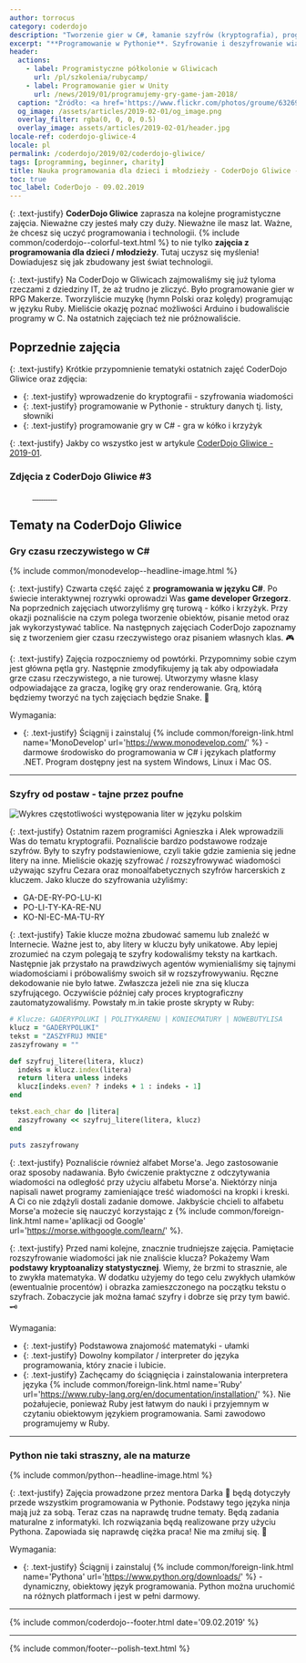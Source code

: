 ```yaml
---
author: torrocus
category: coderdojo
description: "Tworzenie gier w C#, łamanie szyfrów (kryptografia), programowanie w Pythonie oraz zabawy Arduino - Zajęcia z programowania dla dzieci - CoderDojo Gliwice #4"
excerpt: "**Programowanie w Pythonie**. Szyfrowanie i deszyfrowanie wiadomości. **Programowanie gier** w języku C#. Oto kolejne zajęcia z programowania dla dzieci i młodzieży."
header:
  actions:
    - label: Programistyczne półkolonie w Gliwicach
      url: /pl/szkolenia/rubycamp/
    - label: Programowanie gier w Unity
      url: /news/2019/01/programujemy-gry-game-jam-2018/
  caption: "Źródło: <a href='https://www.flickr.com/photos/groume/6326938044' rel='nofollow noopener noreferrer' target='_blank'>Flickr</a>"
  og_image: /assets/articles/2019-02-01/og_image.png
  overlay_filter: rgba(0, 0, 0, 0.5)
  overlay_image: assets/articles/2019-02-01/header.jpg
locale-ref: coderdojo-gliwice-4
locale: pl
permalink: /coderdojo/2019/02/coderdojo-gliwice/
tags: [programming, beginner, charity]
title: Nauka programowania dla dzieci i młodzieży - CoderDojo Gliwice - 2019-02
toc: true
toc_label: CoderDojo - 09.02.2019
---
```


{: .text-justify}
**CoderDojo Gliwice** zaprasza na kolejne programistyczne zajęcia.
Nieważne czy jesteś mały czy duży.
Nieważne ile masz lat.
Ważne, że chcesz się uczyć programowania i technologii.
{% include common/coderdojo--colorful-text.html %} to nie tylko **zajęcia z programowania dla dzieci / młodzieży**.
Tutaj uczysz się myślenia!
Dowiadujesz się jak zbudowany jest świat technologii.

{: .text-justify}
Na CoderDojo w Gliwicach zajmowaliśmy się już tyloma rzeczami z dziedziny IT, że aż trudno je zliczyć.
Było programowanie gier w RPG Makerze.
Tworzyliście muzykę (hymn Polski oraz kolędy) programując w języku Ruby.
Mieliście okazję poznać możliwości Arduino i budowaliście programy w C.
Na ostatnich zajęciach też nie próżnowaliście.

## Poprzednie zajęcia

{: .text-justify}
Krótkie przypomnienie tematyki ostatnich zajęć CoderDojo Gliwice oraz zdjęcia:
+ {: .text-justify} wprowadzenie do kryptografii - szyfrowania wiadomości
+ {: .text-justify} programowanie w Pythonie - struktury danych tj. listy, słowniki
+ {: .text-justify} programowanie gry w C# - gra w kółko i krzyżyk

{: .text-justify}
Jakby co wszystko jest w artykule [CoderDojo Gliwice - 2019-01](/coderdojo/2019/01/coderdojo-gliwice/).

### Zdjęcia z CoderDojo Gliwice #3
<figure class='third'>
  <a href='/assets/gallery/2019-02-01/01.jpg'>
    <img src='/assets/gallery/2019-02-01/thumbs/01.jpg' alt=''>
  </a>
  <a href='/assets/gallery/2019-02-01/02.jpg'>
    <img src='/assets/gallery/2019-02-01/thumbs/02.jpg' alt=''>
  </a>
  <a href='/assets/gallery/2019-02-01/03.jpg'>
    <img src='/assets/gallery/2019-02-01/thumbs/03.jpg' alt=''>
  </a>
  <a href='/assets/gallery/2019-02-01/04.jpg'>
    <img src='/assets/gallery/2019-02-01/thumbs/04.jpg' alt=''>
  </a>
  <a href='/assets/gallery/2019-02-01/05.jpg'>
    <img src='/assets/gallery/2019-02-01/thumbs/05.jpg' alt=''>
  </a>
  <a href='/assets/gallery/2019-02-01/06.jpg'>
    <img src='/assets/gallery/2019-02-01/thumbs/06.jpg' alt=''>
  </a>
  <a href='/assets/gallery/2019-02-01/07.jpg'>
    <img src='/assets/gallery/2019-02-01/thumbs/07.jpg' alt=''>
  </a>
  <a href='/assets/gallery/2019-02-01/08.jpg'>
    <img src='/assets/gallery/2019-02-01/thumbs/08.jpg' alt=''>
  </a>
  <a href='/assets/gallery/2019-02-01/09.jpg'>
    <img src='/assets/gallery/2019-02-01/thumbs/09.jpg' alt=''>
  </a>
  <a href='/assets/gallery/2019-02-01/10.jpg'>
    <img src='/assets/gallery/2019-02-01/thumbs/10.jpg' alt=''>
  </a>
  <a href='/assets/gallery/2019-02-01/11.jpg'>
    <img src='/assets/gallery/2019-02-01/thumbs/11.jpg' alt=''>
  </a>
  <a href='/assets/gallery/2019-02-01/12.jpg'>
    <img src='/assets/gallery/2019-02-01/thumbs/12.jpg' alt=''>
  </a>
</figure>

## Tematy na CoderDojo Gliwice

### Gry czasu rzeczywistego w C#

{% include common/monodevelop--headline-image.html %}

{: .text-justify}
Czwarta część zajęć z **programowania w języku C#**.
Po świecie interaktywnej rozrywki oprowadzi Was **game developer Grzegorz**.
Na poprzednich zajęciach utworzyliśmy grę turową - kółko i krzyżyk.
Przy okazji poznaliście na czym polega tworzenie obiektów, pisanie metod oraz jak wykorzystywać tablice.
Na następnych zajęciach CoderDojo zapoznamy się z tworzeniem gier czasu rzeczywistego oraz pisaniem własnych klas.
🎮

{: .text-justify}
Zajęcia rozpoczniemy od powtórki.
Przypomnimy sobie czym jest główna pętla gry.
Następnie zmodyfikujemy ją tak aby odpowiadała grze czasu rzeczywistego, a nie turowej.
Utworzymy własne klasy odpowiadające za gracza, logikę gry oraz renderowanie.
Grą, którą będziemy tworzyć na tych zajęciach będzie Snake.
🐛

Wymagania:
+ {: .text-justify} Ściągnij i zainstaluj {% include common/foreign-link.html name='MonoDevelop' url='https://www.monodevelop.com/' %} - darmowe środowisko do programowania w C# i językach platformy .NET.
  Program dostępny jest na system Windows, Linux i Mac OS.

----

### Szyfry od postaw - tajne przez poufne

<img src='/assets/articles/2019-02-01/letters-frequencies.svg' alt='Wykres częstotliwości występowania liter w języku polskim' class='align-center'>

{: .text-justify}
Ostatnim razem programiści Agnieszka i Alek wprowadzili Was do tematu kryptografii.
Poznaliście bardzo podstawowe rodzaje szyfrów.
Były to szyfry podstawieniowe, czyli takie gdzie zamienia się jedne litery na inne.
Mieliście okazję szyfrować / rozszyfrowywać wiadomości używając szyfru Cezara oraz monoalfabetycznych szyfrów harcerskich z kluczem.
Jako klucze do szyfrowania użyliśmy:
- GA-DE-RY-PO-LU-KI
- PO-LI-TY-KA-RE-NU
- KO-NI-EC-MA-TU-RY

{: .text-justify}
Takie klucze można zbudować samemu lub znaleźć w Internecie.
Ważne jest to, aby litery w kluczu były unikatowe.
Aby lepiej zrozumieć na czym polegają te szyfry kodowaliśmy teksty na kartkach.
Następnie jak przystało na prawdziwych agentów wymienialiśmy się tajnymi wiadomościami i próbowaliśmy swoich sił w rozszyfrowywaniu.
Ręczne dekodowanie nie było łatwe.
Zwłaszcza jeżeli nie zna się klucza szyfrującego.
Oczywiście później cały proces kryptograficzny zautomatyzowaliśmy.
Powstały m.in takie proste skrypty w Ruby:
```ruby
# Klucze: GADERYPOLUKI | POLITYKARENU | KONIECMATURY | NOWEBUTYLISA
klucz = "GADERYPOLUKI"
tekst = "ZASZYFRUJ MNIE"
zaszyfrowany = ""

def szyfruj_litere(litera, klucz)
  indeks = klucz.index(litera)
  return litera unless indeks
  klucz[indeks.even? ? indeks + 1 : indeks - 1]
end

tekst.each_char do |litera|
  zaszyfrowany << szyfruj_litere(litera, klucz)
end

puts zaszyfrowany
```

{: .text-justify}
Poznaliście również alfabet Morse'a.
Jego zastosowanie oraz sposoby nadawania.
Było ćwiczenie praktyczne z odczytywania wiadomości na odległość przy użyciu alfabetu Morse'a.
Niektórzy ninja napisali nawet programy zamieniające treść wiadomości na kropki i kreski.
A Ci co nie zdążyli dostali zadanie domowe.
Jakbyście chcieli to alfabetu Morse'a możecie się nauczyć korzystając z {% include common/foreign-link.html name='aplikacji od Google' url='https://morse.withgoogle.com/learn/' %}.

{: .text-justify}
Przed nami kolejne, znacznie trudniejsze zajęcia.
Pamiętacie rozszyfrowanie wiadomości jak nie znaliście klucza?
Pokażemy Wam **podstawy kryptoanalizy statystycznej**.
Wiemy, że brzmi to strasznie, ale to zwykła matematyka.
W dodatku użyjemy do tego celu zwykłych ułamków (ewentualnie procentów) i obrazka zamieszczonego na początku tekstu o szyfrach.
Zobaczycie jak można łamać szyfry i dobrze się przy tym bawić.
🗝️

Wymagania:
+ {: .text-justify} Podstawowa znajomość matematyki - ułamki
+ {: .text-justify} Dowolny kompilator / interpreter do języka programowania, który znacie i lubicie.
+ {: .text-justify} Zachęcamy do ściągnięcia i zainstalowania interpretera języka
{% include common/foreign-link.html name='Ruby' url='https://www.ruby-lang.org/en/documentation/installation/' %}.
  Nie pożałujecie, ponieważ Ruby jest łatwym do nauki i przyjemnym w czytaniu obiektowym językiem programowania.
  Sami zawodowo programujemy w Ruby.

----

### Python nie taki straszny, ale na maturze

{% include common/python--headline-image.html %}

{: .text-justify}
Zajęcia prowadzone przez mentora Darka
🧔
będą dotyczyły przede wszystkim programowania w Pythonie.
Podstawy tego języka ninja mają już za sobą.
Teraz czas na naprawdę trudne tematy.
Będą zadania maturalne z informatyki.
Ich rozwiązania będą realizowane przy użyciu Pythona.
Zapowiada się naprawdę ciężka praca!
Nie ma zmiłuj się.
🐍

Wymagania:
+ {: .text-justify} Ściągnij i zainstaluj {% include common/foreign-link.html name='Pythona' url='https://www.python.org/downloads/' %} - dynamiczny, obiektowy język programowania.
  Python można uruchomić na różnych platformach i jest w pełni darmowy.

----

{% include common/coderdojo--footer.html date='09.02.2019' %}

----
{% include common/footer--polish-text.html %}
